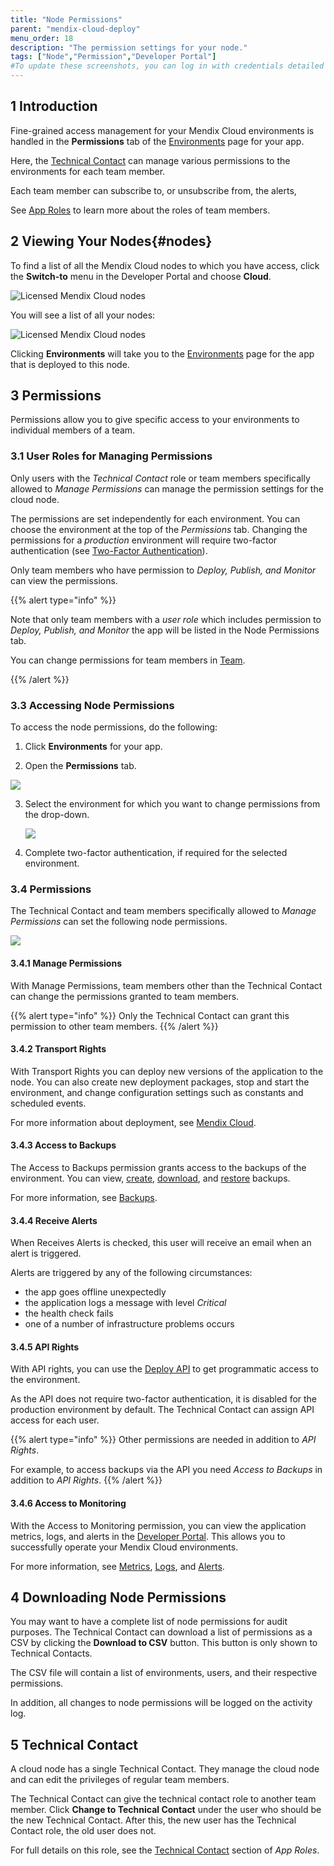 ```yaml
---
title: "Node Permissions"
parent: "mendix-cloud-deploy"
menu_order: 18
description: "The permission settings for your node."
tags: ["Node","Permission","Developer Portal"]
#To update these screenshots, you can log in with credentials detailed in How to Update Screenshots Using Team Apps.
---
```


## 1 Introduction

Fine-grained access management for your Mendix Cloud environments is handled in the **Permissions** tab of the [Environments](environments) page for your app.

Here, the [Technical Contact](/developerportal/collaborate/app-roles#technical-contact) can manage various permissions to the environments for each team member.

Each team member can subscribe to, or unsubscribe from, the alerts,

See [App Roles](/developerportal/collaborate/app-roles) to learn more about the roles of team members.

## 2 Viewing Your Nodes{#nodes}

To find a list of all the Mendix Cloud nodes to which you have access, click the **Switch-to** menu in the Developer Portal and choose **Cloud**.

![Licensed Mendix Cloud nodes](attachments/node-permissions/go-to-nodes-page.png)

You will see a list of all your nodes:

![Licensed Mendix Cloud nodes](attachments/node-permissions/nodes-list.png)

Clicking **Environments** will take you to the [Environments](environments) page for the app that is deployed to this node.

## 3 Permissions

Permissions allow you to give specific access to your environments to individual members of a team.

### 3.1 User Roles for Managing Permissions

Only users with the *Technical Contact* role or team members specifically allowed to *Manage Permissions* can manage the permission settings for the cloud node.

The permissions are set independently for each environment. You can choose the environment at the top of the *Permissions* tab. Changing the permissions for a *production* environment will require two-factor authentication (see [Two-Factor Authentication](two-factor-authentication)).

Only team members who have permission to *Deploy, Publish, and Monitor* can view the permissions.

{{% alert type="info" %}}

Note that only team members with a *user role* which includes permission to *Deploy, Publish, and Monitor* the app will be listed in the Node Permissions tab.

You can change permissions for team members in [Team](/developerportal/collaborate/team).

{{% /alert %}}

### 3.3 Accessing Node Permissions

To access the node permissions, do the following:

1. Click **Environments** for your app.

2. Open the **Permissions** tab.

![](attachments/node-permissions/node-permissions.png)

3. Select the environment for which you want to change permissions from the drop-down.

    ![](attachments/node-permissions/node-flexible-environments.png)

4. Complete two-factor authentication, if required for the selected environment.

### 3.4 Permissions

The Technical Contact and team members specifically allowed to *Manage Permissions* can set the following node permissions.

![](attachments/node-permissions/nodepermission.png)

#### 3.4.1 Manage Permissions

With Manage Permissions, team members other than the Technical Contact can change the permissions granted to team members.

{{% alert type="info" %}}
Only the Technical Contact can grant this permission to other team members.
{{% /alert %}}

#### 3.4.2 Transport Rights

With Transport Rights you can deploy new versions of the application to the node. You can also create new deployment packages, stop and start the environment, and change configuration settings such as constants and scheduled events.

For more information about deployment, see [Mendix Cloud](/developerportal/deploy/mendix-cloud-deploy).

#### 3.4.3 Access to Backups

The Access to Backups permission grants access to the backups of the environment. You can view, [create](/developerportal/operate/create-backup), [download](/developerportal/operate/download-backup), and [restore](/developerportal/operate/restore-backup) backups.

For more information, see [Backups](/developerportal/operate/backups).

#### 3.4.4 Receive Alerts

When Receives Alerts is checked, this user will receive an email when an alert is triggered.

Alerts are triggered by any of the following circumstances:

* the app goes offline unexpectedly
* the application logs a message with level *Critical*
* the health check fails
* one of a number of infrastructure problems occurs

#### 3.4.5 API Rights

With API rights, you can use the [Deploy API](/apidocs-mxsdk/apidocs/deploy-api) to get programmatic access to the environment.

As the API does not require two-factor authentication, it is disabled for the production environment by default. The Technical Contact can assign API access for each user.

{{% alert type="info" %}}
Other permissions are needed in addition to *API Rights*.

For example, to access backups via the API you need *Access to Backups* in addition to *API Rights*.
{{% /alert %}}

#### 3.4.6 Access to Monitoring

With the Access to Monitoring permission, you can view the application metrics, logs, and alerts in the [Developer Portal](http://sprintr.home.mendix.com). This allows you to successfully operate your Mendix Cloud environments.

For more information, see [Metrics](/developerportal/operate/metrics), [Logs](/developerportal/operate/logs), and [Alerts](/developerportal/operate/monitoring-application-health).

## 4 Downloading Node Permissions

You may want to have a complete list of node permissions for audit purposes. The Technical Contact can download a list of permissions as a CSV by clicking the **Download to CSV** button. This button is only shown to Technical Contacts.

The CSV file will contain a list of environments, users, and their respective permissions.

In addition, all changes to node permissions will be logged on the activity log.

## 5 Technical Contact

A cloud node has a single Technical Contact. They manage the cloud node and can edit the privileges of regular team members.

The Technical Contact can give the technical contact role to another team member. Click **Change to Technical Contact** under the user who should be the new Technical Contact. After this, the new user has the Technical Contact role, the old user does not.

For full details on this role, see the [Technical Contact](/developerportal/collaborate/app-roles#technical-contact) section of *App Roles*.
